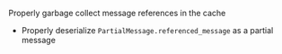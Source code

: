 Properly garbage collect message references in the cache
  - Properly deserialize `PartialMessage.referenced_message` as a partial message
